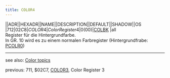 ```yaml
---
title: COLOR4
---
```

||ADR||HEXADR||NAME||DESCRIPTION||DEFAULT||SHADOW||OS  
|712|$02C8|COLOR4|Color Register 4|0 ($00)|[COLBK](../COLBK/index.md) |all  
Register für die Hintergrundfarbe.  
In GR. 10 wird es zu einem normalen Farbregister (Hintergrundfrabe: [PCOLR0](../PCOLR0/index.md))  
  
---
see also: [Color topics](../Color_topics/index.md)  
  
previous: 711, $02C7, [COLOR3](../COLOR3/index.md), Color Register 3  

